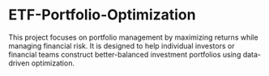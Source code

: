 # ETF-Portfolio-Optimization

This project focuses on portfolio management by maximizing returns while managing financial risk. It is designed to help individual investors or financial teams construct better-balanced investment portfolios using data-driven optimization.

